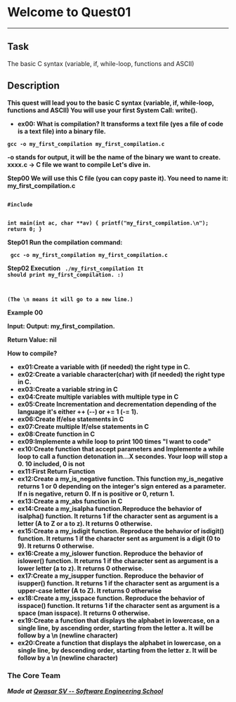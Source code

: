 # Welcome to Quest01
***

## Task
The basic C syntax (variable, if, while-loop, functions and ASCII)

## Description
<strong> This quest will lead you to the basic C syntax (variable, if, while-loop, functions and ASCII)
You will use your first System Call: write(). </strong>

- <strong>ex00</stong>: What is compilation?
It transforms a text file (yes a file of code is a text file) into a binary file.

<code>gcc -o my_first_compilation my_first_compilation.c</code>

-o stands for output, it will be the name of the binary we want to create.
xxxx.c -> C file we want to compile
Let's dive in.

<strong>Step00</strong>
We will use this C file (you can copy paste it). You need to name it: my_first_compilation.c

<code>
#include <stdio.h>

int main(int ac, char **av) {
    printf("my_first_compilation.\n");
    return 0;
}
</code>

<strong>Step01</strong>
Run the compilation command:

<code> gcc -o my_first_compilation my_first_compilation.c </code>

<strong>Step02</strong>
Execution
<code>
./my_first_compilation
It should print my_first_compilation. :)

(The \n means it will go to a new line.)
</code>

<strong>Example 00</strong>

Input: 
Output: my_first_compilation.

Return Value: nil

How to compile?
- <strong>ex01:</strong>Create a variable with (if needed) the right type in C. 
- <strong>ex02:</strong>Create a variable character(char) with (if needed) the right type in C. 
- <strong>ex03:</strong>Create a variable string in C
- <strong>ex04:</strong>Create multiple variables with multiple type in C
- <strong>ex05:</strong>Create Incrementation and decrementation depending of the language it's either ++ (--) or += 1 (-= 1).
- <strong>ex06:</strong>Create If/else statements in C
- <strong>ex07:</strong>Create multiple If/else statements in C
- <strong>ex08:</strong>Create function in C
- <strong>ex09:</strong>Implemente a while loop to print 100 times "I want to code"
- <strong>ex10:</strong>Create function that accept parameters and Implemente a while loop to call a function detonation in...X secondes.
Your loop will stop a 0. 10 included, 0 is not
- <strong>ex11:</strong>First Return Function 
- <strong>ex12:</strong>Create a my_is_negative function.
This function my_is_negative returns 1 or 0 depending on the integer's sign entered as a parameter.
If n is negative, return 0. If n is positive or 0, return 1.
- <strong>ex13:</strong>Create a my_abs function in C 
- <strong>ex14:</strong>Create a my_isalpha function.Reproduce the behavior of isalpha() function. It returns 1 if the character sent as argument is a letter (A to Z or a to z). It returns 0 otherwise.
- <strong>ex15:</strong>Create a my_isdigit function. Reproduce the behavior of isdigit() function. It returns 1 if the character sent as argument is a digit (0 to 9). It returns 0 otherwise. 
- <strong>ex16:</strong>Create a my_islower function. Reproduce the behavior of islower() function. It returns 1 if the character sent as argument is a lower letter (a to z). It returns 0 otherwise. 
- <strong>ex17:</strong>Create a my_isupper function. Reproduce the behavior of isupper() function. It returns 1 if the character sent as argument is a upper-case letter (A to Z). It returns 0 otherwise 
- <strong>ex18:</strong>Create a my_isspace function. Reproduce the behavior of isspace() function. It returns 1 if the character sent as argument is a space (man isspace). It returns 0 otherwise. 
- <strong>ex19:</strong>Create a function that displays the alphabet in lowercase, on a single line, by ascending order, starting from the letter a.
It will be follow by a \n (newline character)
- <strong>ex20:</strong>Create a function that displays the alphabet in lowercase, on a single line, by descending order, starting from the letter z.
It will be follow by a \n (newline character)


### The Core Team

<span><i>Made at <a href='https://qwasar.io'>Qwasar SV -- Software Engineering School</a></i></span>